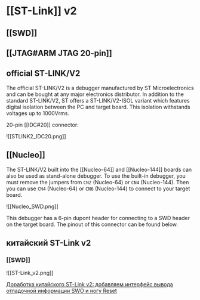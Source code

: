 # [[ST-Link]] v2

## [[SWD]]
## [[JTAG#ARM JTAG 20-pin]]

## official ST-LINK/V2

The official ST-LINK/V2 is a debugger manufactured by ST Microelectronics and can be bought at any major electronics distributor. In addition to the standard ST-LINK/V2, ST offers a ST-LINK/V2-ISOL variant which features digital isolation between the PC and target board. This isolation withstands voltages up to 1000Vrms.

20-pin [[IDC#20]] connector:

![[STLINK2_IDC20.png]]

## [[Nucleo]]

The ST-LINK/V2 built into the [[Nucleo-64]] and [[Nucleo-144]] boards can also be used as stand-alone debugger. To use the built-in debugger, you must remove the jumpers from `CN2` (Nucleo-64) or `CN4` (Nucleo-144). Then you can use `CN4` (Nucleo-64) or `CN6` (Nucleo-144) to connect to your target board.

![[Nucleo_SWD.png]]

This debugger has a 6-pin dupont header for connecting to a SWD header on the target board. The pinout of this connector can be found below.

## китайский ST-Link v2

### [[SWD]]

![[ST-Link_v2.png]]

[Доработка китайского ST-Link v2: добавляем интерфейс вывода отладочной информации SWO и ногу Reset](https://habr.com/ru/post/402927/)

